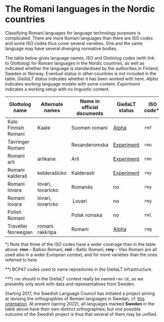 The Romani languages in the Nordic countries
============================================

Classifying Romani languages for language technology purposes is complicated. There are more Romani languages than there are ISO codes and some ISO codes thus cover several varieties. One and the same language may have several diverging normative bodies.

The table below gives language names, ISO and Glottolog codes (with link to Glottolog) for Romani languages in the Nordic countries, as well as indicated whether the language is standardised by the authorities in Finland, Sweden or Norway. Eventual status in other countries is not included in the table. *GiellaLT status* indicates whether it has been worked with here. *Alpha* indicates working language models with some content. *Experiment* indicates a working setup with no linguistic content.


| Glottolog name      | Alternate names   | Name in official documents | GiellaLT status                  | ISO code*) | GiellaLT code**) | Glottolog code                                                  | Standard in country 
| ------------------- | ---------------   | -------------------------- | --------------------------------------- | --- | ---------------- | --------------------------------------------------------------- | -------------------------------------------
| Kalo Finnish Romani | Kaale             | Suomen romani   | [Alpha](https://giellalt.github.io/lang-rmf/)      |`rmf`|`rmf`             | [kalo1256](https://glottolog.org/resource/languoid/id/kalo1256) | [Finland](https://www.kotus.fi/kielitieto/kielipolitiikka/kotimaisten_kielten_keskuksen_kielilautakunnat/romanikielen_lautakunta)
| Tavringer Romani    |                   | Resanderomska   | [Experiment](https://giellalt.github.io/lang-rmu/) |`rmu`|`rmu`             | [tavr1235](https://glottolog.org/resource/languoid/id/tavr1235) | [Sweden](https://www.isof.se/sidor-pa-nationella-minoritetssprak/romani-chib/tavringer)
| Romani arli         | arlikane          | Arli            | [Experiment](https://giellalt.github.io/lang-rmn/) |`rmn`|`rmn`***)         | [arli1238](https://glottolog.org/resource/languoid/id/arli1238) | [Sweden](https://www.isof.se/sidor-pa-nationella-minoritetssprak/romani-chib/arlikane)
| Romani kalderaš     | kelderašicko      | Kalderash       | [Experiment](https://giellalt.github.io/lang-rmy/) |`rmy`|`rmy-x-kalderas`  | [kald1238](https://glottolog.org/resource/languoid/id/kald1238) | [Sweden](https://www.isof.se/sidor-pa-nationella-minoritetssprak/romani-chib/kelderasicka)
| Romani lovara       | lovari, lovaricko | Romanés         | no                                                 |`rmy`|`rmy-NO`          | [lova1240](https://glottolog.org/resource/languoid/id/lova1240) | [Norway](https://www.sprakradet.no/Spraka-vare/Minoritetssprak/romani-og-romanes/)
| Romani lovara       | lovari, lovaricko | Lovari          | no                                                 |`rmy`|`rmy-x-lovara`    | [lova1240](https://glottolog.org/resource/languoid/id/lova1240) | [Sweden](https://www.isof.se/sidor-pa-nationella-minoritetssprak/romani-chib/lovaricka)
| Polish Romani       |                   | Polsk romska    | no                                                 |`rml`|`rml`             | [poli1261](https://glottolog.org/resource/languoid/id/poli1261) | [Sweden](https://www.isof.se/sidor-pa-nationella-minoritetssprak/romani-chib/polsko-romanes)
| Traveller Norwegian | romani rakkripa   | Romani          | [Alpha](https://giellalt.github.io/lang-rmg/)      |`rmg`|`rmg`             | [trav1236](https://glottolog.org/resource/languoid/id/trav1236) | [Norway](https://www.sprakradet.no/Spraka-vare/Minoritetssprak/romani-og-romanes/)

*) Note that three of the ISO codes have a wider coverage than in the table above: **rmn** – Balkan Romani, **rml** – Baltic Romani, **rmy** – Vlax Romani are all used also in a wider European context, and for more varieties than the ones referred to here.

**) BCP47 codes used to name repositories in the GiellaLT infrastructure.

***) `rmn` should in the GiellaLT context really be named `rmn-SE`, as we presently only work with data and representatives from Sweden.

Starting 2017, the Swedish Language Council has initiated a project aiming at revising the orthographies of Romani languages in Swedan, cf. [this orientation](https://www.isof.se/lar-dig-mer/kunskapsbanker/lar-dig-mer-om-nationella-minoritetssprak/romska/det-romska-spraket). At present (spring 2022), all languages marked **Sweden** in the table above have their own distinct orthographies, but one possible outcome of the Swedish project  is thus that several of them may be unified. 




